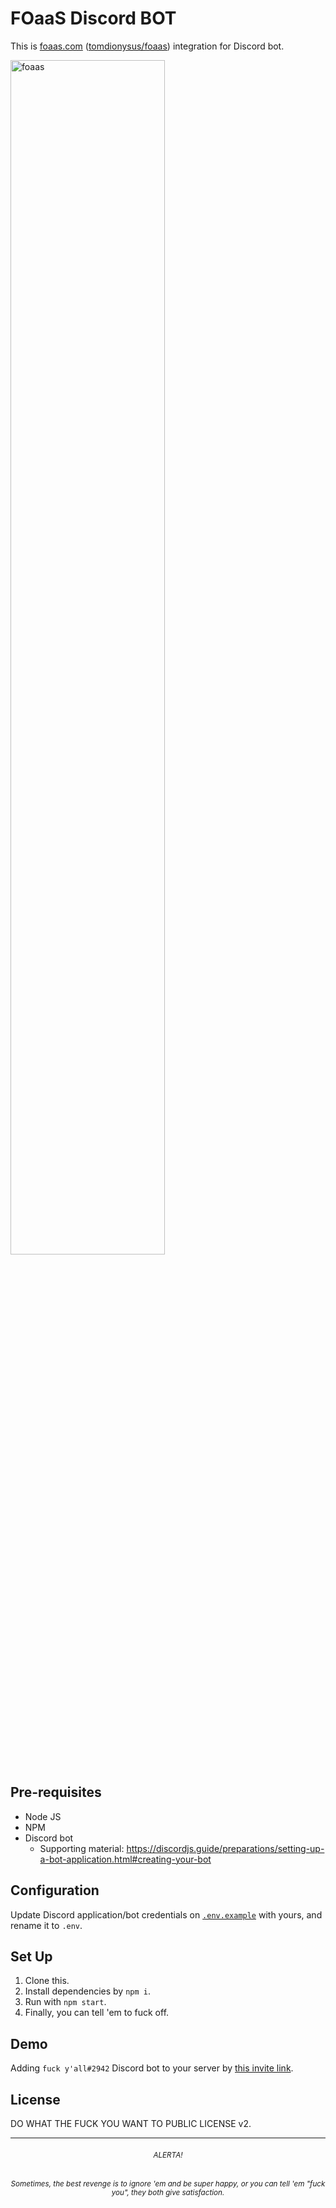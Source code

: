 # FOaaS Discord BOT

This is [foaas.com](https://foaas.com) ([tomdionysus/foaas](https://github.com/tomdionysus/foaas)) integration for Discord bot.

<img alt="foaas" src="https://user-images.githubusercontent.com/25837540/179421709-de3b4af7-778e-4143-8c57-b789978a9d14.png" width="70%">

## Pre-requisites

- Node JS
- NPM
- Discord bot
  - Supporting material: https://discordjs.guide/preparations/setting-up-a-bot-application.html#creating-your-bot

## Configuration

Update Discord application/bot credentials on [`.env.example`](/.env.example) with yours, and rename it to `.env`.

## Set Up

1. Clone this.
2. Install dependencies by `npm i`.
3. Run with `npm start`.
4. Finally, you can tell 'em to fuck off.

## Demo

Adding `fuck y'all#2942` Discord bot to your server by [this invite link](https://discord.com/oauth2/authorize?client_id=997665947122937909&scope=bot%20applications.commands&permissions=277025466368).

## License

DO WHAT THE FUCK YOU WANT TO PUBLIC LICENSE v2.

<hr></hr>
<h6 align="center"><small>ALERTA!</small></h6>
<h6 align="center"><sub>Sometimes, the best revenge is to ignore 'em and be super happy, or you can tell 'em "fuck you", they both give satisfaction.
</sub></h6>
